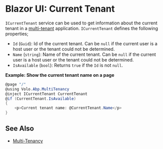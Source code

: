 # Blazor UI: Current Tenant

`ICurrentTenant` service can be used to get information about the current tenant in a [multi-tenant](../../Multi-Tenancy.md) application. `ICurrentTenant` defines the following properties;

* `Id` (`Guid`): Id of the current tenant. Can be `null` if the current user is a host user or the tenant could not be determined.
* `Name` (`string`): Name of the current tenant. Can be `null` if the current user is a host user or the tenant could not be determined.
* `IsAvailable` (`bool`): Returns `true` if the `Id` is not `null`.

**Example: Show the current tenant name on a page**

````csharp
@page "/"
@using Volo.Abp.MultiTenancy
@inject ICurrentTenant CurrentTenant
@if (CurrentTenant.IsAvailable)
{
    <p>Current tenant name: @CurrentTenant.Name</p>
}
````

## See Also

* [Multi-Tenancy](../../Multi-Tenancy.md)